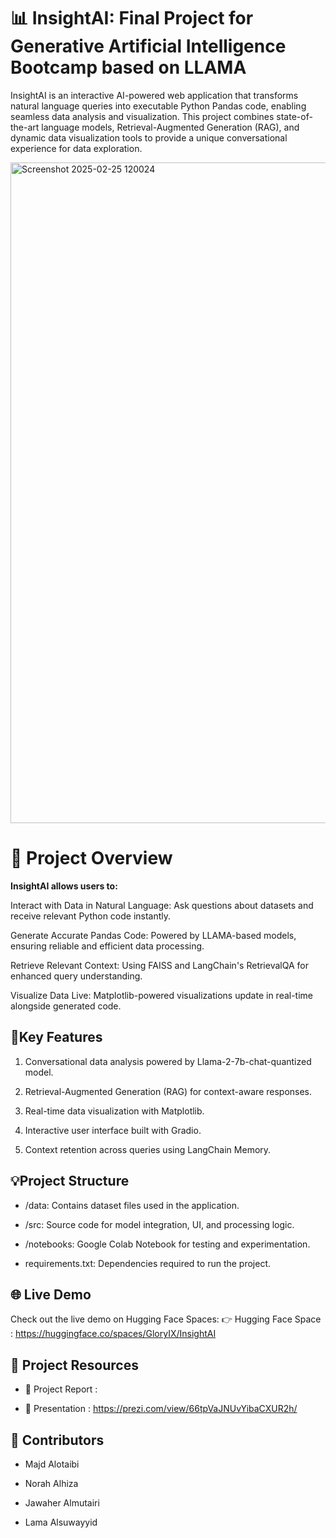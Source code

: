 # 📊 InsightAI: Final Project for Generative Artificial Intelligence Bootcamp based on LLAMA

InsightAI is an interactive AI-powered web application that transforms natural language queries into executable Python Pandas code, enabling seamless data analysis and visualization. This project combines state-of-the-art language models, Retrieval-Augmented Generation (RAG), and dynamic data visualization tools to provide a unique conversational experience for data exploration.

<img width="1057" alt="Screenshot 2025-02-25 120024" src="https://github.com/user-attachments/assets/da1528e1-326b-475a-95f5-0d0bee9e8e53" />


# 🚀 Project Overview

**InsightAI allows users to:**

Interact with Data in Natural Language: Ask questions about datasets and receive relevant Python code instantly.

Generate Accurate Pandas Code: Powered by LLAMA-based models, ensuring reliable and efficient data processing.

Retrieve Relevant Context: Using FAISS and LangChain's RetrievalQA for enhanced query understanding.

Visualize Data Live: Matplotlib-powered visualizations update in real-time alongside generated code.

## 🌟**Key Features**

1. Conversational data analysis powered by Llama-2-7b-chat-quantized model.

2. Retrieval-Augmented Generation (RAG) for context-aware responses.

3. Real-time data visualization with Matplotlib.

4. Interactive user interface built with Gradio.

5. Context retention across queries using LangChain Memory.

## 💡**Project Structure**

- /data: Contains dataset files used in the application.

- /src: Source code for model integration, UI, and processing logic.

- /notebooks: Google Colab Notebook for testing and experimentation.

- requirements.txt: Dependencies required to run the project.


## 🌐 **Live Demo**

Check out the live demo on Hugging Face Spaces:
👉 Hugging Face Space : https://huggingface.co/spaces/GloryIX/InsightAI

## 📄 **Project Resources**

- 📑 Project Report :

- 🎥 Presentation : https://prezi.com/view/66tpVaJNUvYibaCXUR2h/

## 🤝 **Contributors**

- Majd Alotaibi

- Norah Alhiza

- Jawaher Almutairi

- Lama Alsuwayyid







